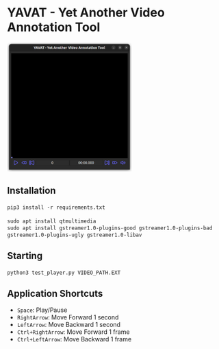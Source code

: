 # YAVAT - Yet Another Video Annotation Tool

<img src="assets/Screenshot.png" alt="drawing" style="height:300px;"/>

## Installation

``` shell
pip3 install -r requirements.txt

sudo apt install qtmultimedia
sudo apt install gstreamer1.0-plugins-good gstreamer1.0-plugins-bad gstreamer1.0-plugins-ugly gstreamer1.0-libav
```

## Starting 

``` shell
python3 test_player.py VIDEO_PATH.EXT
```

## Application Shortcuts

- `Space`:              Play/Pause
- `RightArrow`:         Move Forward 1 second
- `LeftArrow`:          Move Backward 1 second
- `Ctrl+RightArrow`:    Move Forward 1 frame
- `Ctrl+LeftArrow`:     Move Backward 1 frame

